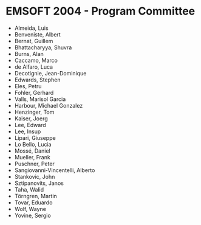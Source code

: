 # EMSOFT 2004 - Program Committee
* Almeida, Luis
* Benveniste, Albert
* Bernat, Guillem
* Bhattacharyya, Shuvra
* Burns, Alan
* Caccamo, Marco
* de Alfaro, Luca
* Decotignie, Jean-Dominique
* Edwards, Stephen
* Eles, Petru
* Fohler, Gerhard
* Valls, Marisol Garcia
* Harbour, Michael Gonzalez
* Henzinger, Tom
* Kaiser, Joerg
* Lee, Edward
* Lee, Insup
* Lipari, Giuseppe
* Lo Bello, Lucia
* Mossé, Daniel
* Mueller, Frank
* Puschner, Peter
* Sangiovanni-Vincentelli, Alberto
* Stankovic, John
* Sztipanovits, Janos
* Taha, Walid
* Törngren, Martin
* Tovar, Eduardo
* Wolf, Wayne
* Yovine, Sergio
